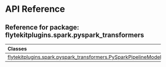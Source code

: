 # API Reference

## Reference for package: flytekitplugins.spark.pyspark_transformers

| Classes  |
| :------------- |
| [flytekitplugins.spark.pyspark_transformers.PySparkPipelineModelTransformer](flytekitplugins_spark_pyspark_transformers_pysparkpipelinemodeltransformer) |

